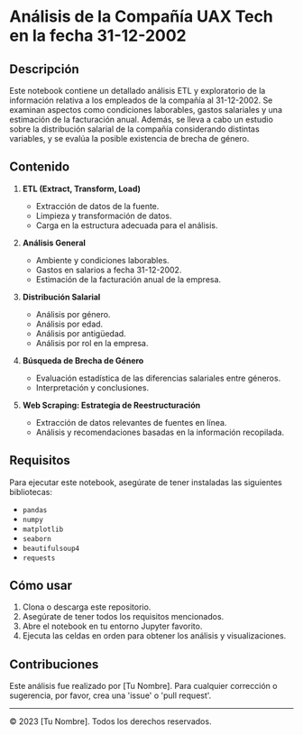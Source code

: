 # Análisis de la Compañía UAX Tech en la fecha 31-12-2002 

## Descripción

Este notebook contiene un detallado análisis ETL y exploratorio de la información relativa a los empleados de la compañía al 31-12-2002. Se examinan aspectos como condiciones laborables, gastos salariales y una estimación de la facturación anual. Además, se lleva a cabo un estudio sobre la distribución salarial de la compañía considerando distintas variables, y se evalúa la posible existencia de brecha de género.

## Contenido

1. **ETL (Extract, Transform, Load)**
   - Extracción de datos de la fuente.
   - Limpieza y transformación de datos.
   - Carga en la estructura adecuada para el análisis.

2. **Análisis General**
   - Ambiente y condiciones laborables.
   - Gastos en salarios a fecha 31-12-2002.
   - Estimación de la facturación anual de la empresa.

3. **Distribución Salarial**
   - Análisis por género.
   - Análisis por edad.
   - Análisis por antigüedad.
   - Análisis por rol en la empresa.

4. **Búsqueda de Brecha de Género**
   - Evaluación estadística de las diferencias salariales entre géneros.
   - Interpretación y conclusiones.

5. **Web Scraping: Estrategia de Reestructuración**
   - Extracción de datos relevantes de fuentes en línea.
   - Análisis y recomendaciones basadas en la información recopilada.

## Requisitos

Para ejecutar este notebook, asegúrate de tener instaladas las siguientes bibliotecas:

- `pandas`
- `numpy`
- `matplotlib`
- `seaborn`
- `beautifulsoup4`
- `requests`

## Cómo usar

1. Clona o descarga este repositorio.
2. Asegúrate de tener todos los requisitos mencionados.
3. Abre el notebook en tu entorno Jupyter favorito.
4. Ejecuta las celdas en orden para obtener los análisis y visualizaciones.

## Contribuciones

Este análisis fue realizado por [Tu Nombre]. Para cualquier corrección o sugerencia, por favor, crea una 'issue' o 'pull request'.

---

© 2023 [Tu Nombre]. Todos los derechos reservados.
